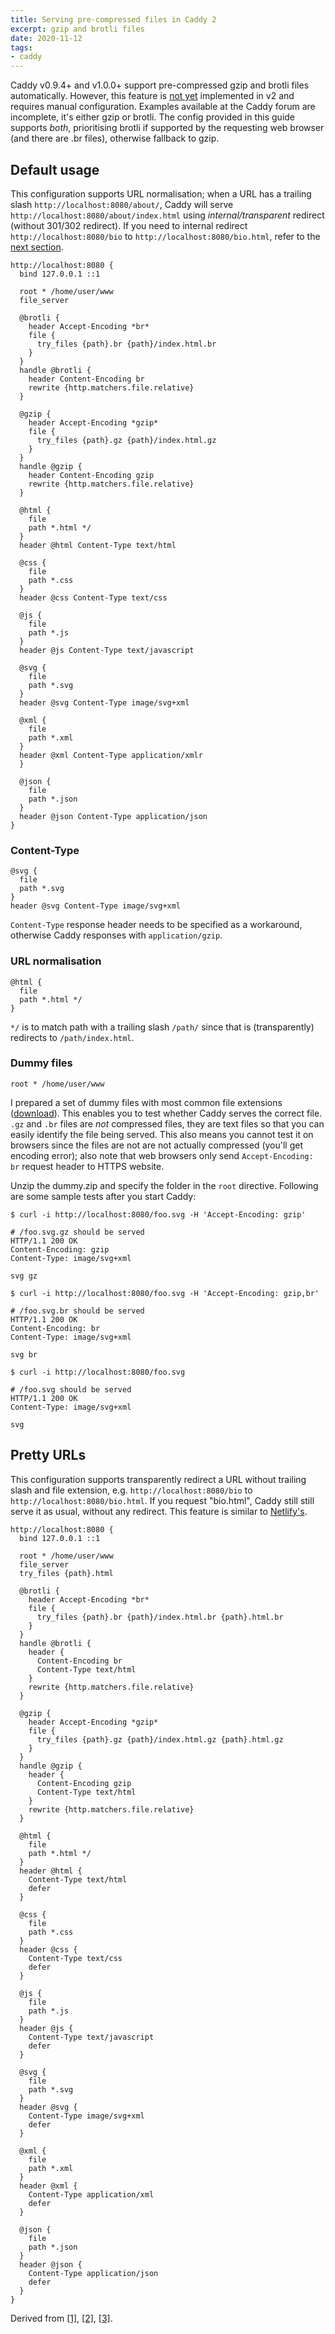 ```yaml
---
title: Serving pre-compressed files in Caddy 2
excerpt: gzip and brotli files
date: 2020-11-12
tags:
- caddy
---
```


Caddy v0.9.4+ and v1.0.0+ support pre-compressed gzip and brotli files automatically. However, this feature is [not yet](https://github.com/caddyserver/caddy/issues/2665) implemented in v2 and requires manual configuration. Examples available at the Caddy forum are incomplete, it's either gzip or brotli. The config provided in this guide supports _both_, prioritising brotli if supported by the requesting web browser (and there are .br files), otherwise fallback to gzip.

## Default usage

This configuration supports URL normalisation; when a URL has a trailing slash `http://localhost:8080/about/`, Caddy will serve `http://localhost:8080/about/index.html` using _internal/transparent_ redirect (without 301/302 redirect). If you need to internal redirect `http://localhost:8080/bio` to `http://localhost:8080/bio.html`, refer to the [next section](#Pretty-URLs).

``` plain Caddyfile
http://localhost:8080 {
  bind 127.0.0.1 ::1

  root * /home/user/www
  file_server

  @brotli {
    header Accept-Encoding *br*
    file {
      try_files {path}.br {path}/index.html.br
    }
  }
  handle @brotli {
    header Content-Encoding br
    rewrite {http.matchers.file.relative}
  }

  @gzip {
    header Accept-Encoding *gzip*
    file {
      try_files {path}.gz {path}/index.html.gz
    }
  }
  handle @gzip {
    header Content-Encoding gzip
    rewrite {http.matchers.file.relative}
  }

  @html {
    file
    path *.html */
  }
  header @html Content-Type text/html

  @css {
    file
    path *.css
  }
  header @css Content-Type text/css

  @js {
    file
    path *.js
  }
  header @js Content-Type text/javascript

  @svg {
    file
    path *.svg
  }
  header @svg Content-Type image/svg+xml

  @xml {
    file
    path *.xml
  }
  header @xml Content-Type application/xmlr
  }

  @json {
    file
    path *.json
  }
  header @json Content-Type application/json
}
```

### Content-Type

```
@svg {
  file
  path *.svg
}
header @svg Content-Type image/svg+xml
```

`Content-Type` response header needs to be specified as a workaround, otherwise Caddy responses with `application/gzip`.

### URL normalisation

```
@html {
  file
  path *.html */
}
```

`*/` is to match path with a trailing slash `/path/` since that is (transparently) redirects to `/path/index.html`.

### Dummy files

```
root * /home/user/www
```

I prepared a set of dummy files with most common file extensions ([download](https://gitlab.com/curben/blog/-/raw/site/20201112/dummy.zip)). This enables you to test whether Caddy serves the correct file. `.gz` and `.br` files are _not_ compressed files, they are text files so that you can easily identify the file being served. This also means you cannot test it on browsers since the files are not are not actually compressed (you'll get encoding error); also note that web browsers only send `Accept-Encoding: br` request header to HTTPS website.

Unzip the dummy.zip and specify the folder in the `root` directive. Following are some sample tests after you start Caddy:

```
$ curl -i http://localhost:8080/foo.svg -H 'Accept-Encoding: gzip'

# /foo.svg.gz should be served
HTTP/1.1 200 OK
Content-Encoding: gzip
Content-Type: image/svg+xml

svg gz
```

```
$ curl -i http://localhost:8080/foo.svg -H 'Accept-Encoding: gzip,br'

# /foo.svg.br should be served
HTTP/1.1 200 OK
Content-Encoding: br
Content-Type: image/svg+xml

svg br
```

```
$ curl -i http://localhost:8080/foo.svg

# /foo.svg should be served
HTTP/1.1 200 OK
Content-Type: image/svg+xml

svg
```

## Pretty URLs

This configuration supports transparently redirect a URL without trailing slash and file extension, e.g. `http://localhost:8080/bio` to `http://localhost:8080/bio.html`. If you request "bio.html", Caddy still still serve it as usual, without any redirect. This feature is similar to [Netlify's](https://docs.netlify.com/routing/redirects/redirect-options/#trailing-slash).

``` plain Caddyfile
http://localhost:8080 {
  bind 127.0.0.1 ::1

  root * /home/user/www
  file_server
  try_files {path}.html

  @brotli {
    header Accept-Encoding *br*
    file {
      try_files {path}.br {path}/index.html.br {path}.html.br
    }
  }
  handle @brotli {
    header {
      Content-Encoding br
      Content-Type text/html
    }
    rewrite {http.matchers.file.relative}
  }

  @gzip {
    header Accept-Encoding *gzip*
    file {
      try_files {path}.gz {path}/index.html.gz {path}.html.gz
    }
  }
  handle @gzip {
    header {
      Content-Encoding gzip
      Content-Type text/html
    }
    rewrite {http.matchers.file.relative}
  }

  @html {
    file
    path *.html */
  }
  header @html {
    Content-Type text/html
    defer
  }

  @css {
    file
    path *.css
  }
  header @css {
    Content-Type text/css
    defer
  }

  @js {
    file
    path *.js
  }
  header @js {
    Content-Type text/javascript
    defer
  }

  @svg {
    file
    path *.svg
  }
  header @svg {
    Content-Type image/svg+xml
    defer
  }

  @xml {
    file
    path *.xml
  }
  header @xml {
    Content-Type application/xml
    defer
  }

  @json {
    file
    path *.json
  }
  header @json {
    Content-Type application/json
    defer
  }
}
```

Derived from [[1]](https://caddy.community/t/how-to-serve-pre-compressed-files-with-caddy-v2/8760), [[2]](https://caddy.community/t/how-to-serve-gzipped-files-automatically-in-caddy-v2/7311), [[3]](https://caddy.community/t/why-caddy-2-is-not-able-to-serve-static-brotli-files/7653).
